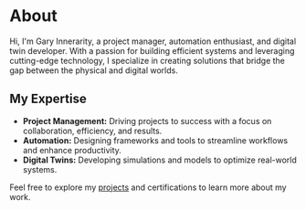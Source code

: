 # About

Hi, I'm Gary Innerarity, a project manager, automation enthusiast, and digital twin developer. With a passion for building efficient systems and leveraging cutting-edge technology, I specialize in creating solutions that bridge the gap between the physical and digital worlds.

## My Expertise

- **Project Management:** Driving projects to success with a focus on collaboration, efficiency, and results.
- **Automation:** Designing frameworks and tools to streamline workflows and enhance productivity.
- **Digital Twins:** Developing simulations and models to optimize real-world systems.

Feel free to explore my [projects](projects.md) and certifications to learn more about my work.
